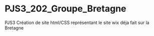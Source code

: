 # PJS3_202_Groupe_Bretagne
PJS3 Création de site html/CSS représentant le site wix déja fait sur la Bretagne
